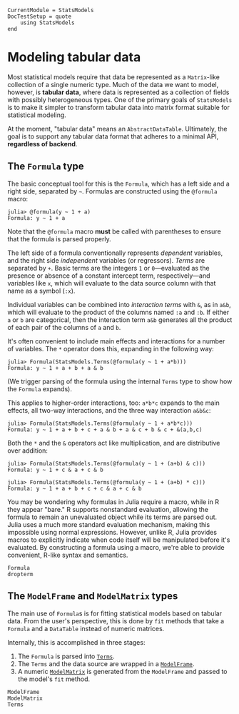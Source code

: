 ```@meta
CurrentModule = StatsModels
DocTestSetup = quote
    using StatsModels
end
```

# Modeling tabular data

Most statistical models require that data be represented as a `Matrix`-like
collection of a single numeric type.  Much of the data we want to model,
however, is **tabular data**, where data is represented as a collection of
fields with possibly heterogeneous types.  One of the primary goals of
`StatsModels` is to make it simpler to transform tabular data into matrix format
suitable for statistical modeling.

At the moment, "tabular data" means an `AbstractDataTable`.  Ultimately, the
goal is to support any tabular data format that adheres to a minimal API,
**regardless of backend**.

## The `Formula` type

The basic conceptual tool for this is the `Formula`, which has a left side and a
right side, separated by `~`. Formulas are constructed using the `@formula` macro:

```jldoctest
julia> @formula(y ~ 1 + a)
Formula: y ~ 1 + a
```

Note that the `@formula` macro **must** be called with parentheses to ensure that
the formula is parsed properly.

The left side of a formula conventionally represents *dependent* variables, and
the right side *independent* variables (or regressors).  *Terms* are separated
by `+`.  Basic terms are the integers `1` or `0`—evaluated as the presence or
absence of a constant intercept term, respectively—and variables like `x`,
which will evaluate to the data source column with that name as a symbol (`:x`).

Individual variables can be combined into *interaction terms* with `&`, as in
`a&b`, which will evaluate to the product of the columns named `:a` and `:b`.
If either `a` or `b` are categorical, then the interaction term `a&b` generates
all the product of each pair of the columns of `a` and `b`.

It's often convenient to include main effects and interactions for a number of
variables.  The `*` operator does this, expanding in the following way:

```jldoctest
julia> Formula(StatsModels.Terms(@formula(y ~ 1 + a*b)))
Formula: y ~ 1 + a + b + a & b
```

(We trigger parsing of the formula using the internal `Terms` type to show how
the `Formula` expands).

This applies to higher-order interactions, too: `a*b*c` expands to the main
effects, all two-way interactions, and the three way interaction `a&b&c`:

```jldoctest
julia> Formula(StatsModels.Terms(@formula(y ~ 1 + a*b*c)))
Formula: y ~ 1 + a + b + c + a & b + a & c + b & c + &(a,b,c)
```

Both the `*` and the `&` operators act like multiplication, and are distributive
over addition:

```jldoctest
julia> Formula(StatsModels.Terms(@formula(y ~ 1 + (a+b) & c)))
Formula: y ~ 1 + c & a + c & b

julia> Formula(StatsModels.Terms(@formula(y ~ 1 + (a+b) * c)))
Formula: y ~ 1 + a + b + c + c & a + c & b
```

You may be wondering why formulas in Julia require a macro, while in R they appear "bare."
R supports nonstandard evaluation, allowing the formula to remain an unevaluated object
while its terms are parsed out. Julia uses a much more standard evaluation mechanism,
making this impossible using normal expressions. However, unlike R, Julia provides macros to
explicitly indicate when code itself will be manipulated before it's evaluated. By constructing
a formula using a macro, we're able to provide convenient, R-like syntax and semantics.

```@docs
Formula
dropterm
```

## The `ModelFrame` and `ModelMatrix` types

The main use of `Formula`s is for fitting statistical models based on tabular
data.  From the user's perspective, this is done by `fit` methods that take a
`Formula` and a `DataTable` instead of numeric matrices.

Internally, this is accomplished in three stages:

1. The `Formula` is parsed into [`Terms`](@ref).
2. The `Terms` and the data source are wrapped in a [`ModelFrame`](@ref).
3. A numeric [`ModelMatrix`](@ref) is generated from the `ModelFrame` and passed to the
   model's `fit` method.

```@docs
ModelFrame
ModelMatrix
Terms
```
